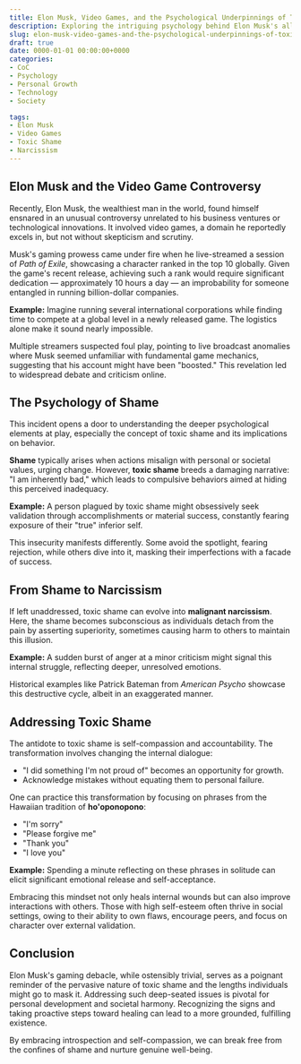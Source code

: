 ```yaml
---
title: Elon Musk, Video Games, and the Psychological Underpinnings of Toxic Shame
description: Exploring the intriguing psychology behind Elon Musk's alleged video game claims and the broader implications of toxic shame.
slug: elon-musk-video-games-and-the-psychological-underpinnings-of-toxic-shame
draft: true
date: 0000-01-01 00:00:00+0000
categories:
- CoC
- Psychology
- Personal Growth
- Technology
- Society

tags:
- Elon Musk
- Video Games
- Toxic Shame
- Narcissism
---
```


## Elon Musk and the Video Game Controversy

Recently, Elon Musk, the wealthiest man in the world, found himself ensnared in an unusual controversy unrelated to his business ventures or technological innovations. It involved video games, a domain he reportedly excels in, but not without skepticism and scrutiny.

Musk's gaming prowess came under fire when he live-streamed a session of *Path of Exile*, showcasing a character ranked in the top 10 globally. Given the game's recent release, achieving such a rank would require significant dedication — approximately 10 hours a day — an improbability for someone entangled in running billion-dollar companies.

**Example:** Imagine running several international corporations while finding time to compete at a global level in a newly released game. The logistics alone make it sound nearly impossible.

Multiple streamers suspected foul play, pointing to live broadcast anomalies where Musk seemed unfamiliar with fundamental game mechanics, suggesting that his account might have been "boosted." This revelation led to widespread debate and criticism online.

## The Psychology of Shame

This incident opens a door to understanding the deeper psychological elements at play, especially the concept of toxic shame and its implications on behavior.

**Shame** typically arises when actions misalign with personal or societal values, urging change. However, **toxic shame** breeds a damaging narrative: "I am inherently bad," which leads to compulsive behaviors aimed at hiding this perceived inadequacy.

**Example:** A person plagued by toxic shame might obsessively seek validation through accomplishments or material success, constantly fearing exposure of their "true" inferior self.

This insecurity manifests differently. Some avoid the spotlight, fearing rejection, while others dive into it, masking their imperfections with a facade of success.

## From Shame to Narcissism

If left unaddressed, toxic shame can evolve into **malignant narcissism**. Here, the shame becomes subconscious as individuals detach from the pain by asserting superiority, sometimes causing harm to others to maintain this illusion.

**Example:** A sudden burst of anger at a minor criticism might signal this internal struggle, reflecting deeper, unresolved emotions.

Historical examples like Patrick Bateman from *American Psycho* showcase this destructive cycle, albeit in an exaggerated manner.

## Addressing Toxic Shame

The antidote to toxic shame is self-compassion and accountability. The transformation involves changing the internal dialogue:

- "I did something I'm not proud of" becomes an opportunity for growth.
- Acknowledge mistakes without equating them to personal failure.

One can practice this transformation by focusing on phrases from the Hawaiian tradition of **ho'oponopono**:

- "I'm sorry"
- "Please forgive me"
- "Thank you"
- "I love you"

**Example:** Spending a minute reflecting on these phrases in solitude can elicit significant emotional release and self-acceptance.

Embracing this mindset not only heals internal wounds but can also improve interactions with others. Those with high self-esteem often thrive in social settings, owing to their ability to own flaws, encourage peers, and focus on character over external validation.

## Conclusion

Elon Musk's gaming debacle, while ostensibly trivial, serves as a poignant reminder of the pervasive nature of toxic shame and the lengths individuals might go to mask it. Addressing such deep-seated issues is pivotal for personal development and societal harmony. Recognizing the signs and taking proactive steps toward healing can lead to a more grounded, fulfilling existence.

By embracing introspection and self-compassion, we can break free from the confines of shame and nurture genuine well-being.
